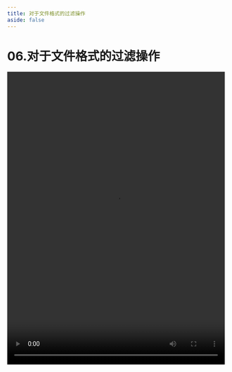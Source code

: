 ```yaml
---
title: 对于文件格式的过滤操作
aside: false
---
```


# 06.对于文件格式的过滤操作

<video autoplay src="http://qn.chinavanes.com/nodejs/module-20/06.对于文件格式的过滤操作.mp4" controls controlsList="nodownload" width="100%" height="680"/>

